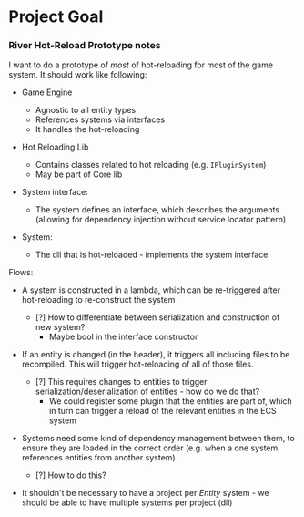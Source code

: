 # Project Goal

### River Hot-Reload Prototype notes



I want to do a prototype of *most* of hot-reloading for most of the game system. It should work like following:



- Game Engine 

  - Agnostic to all entity types
  - References systems via interfaces
  - It handles the hot-reloading

- Hot Reloading Lib

  - Contains classes related to hot reloading (e.g. `IPluginSystem`)
  - May be part of Core lib

- System interface:

  - The system defines an interface, which describes the arguments (allowing for dependency injection without service locator pattern)

- System:

  - The dll that is hot-reloaded - implements the system interface

  

Flows:

- A system is constructed in a lambda, which can be re-triggered after hot-reloading to re-construct the system
  - [?] How to differentiate between serialization and construction of new system?
    - Maybe bool in the interface constructor
- If an entity is changed (in the header), it triggers all including files to be recompiled. This will trigger hot-reloading of all of those files.
  - [?] This requires changes to entities to trigger serialization/deserialization of entities - how do we do that?
    - We could register some plugin that the entities are part of, which in turn can trigger a reload of the relevant entities in the ECS system
- Systems need some kind of dependency management between them, to ensure they are loaded in the correct order (e.g. when a one system references entities from another system)
  - [?] How to do this?

- It shouldn't be necessary to have a project per *Entity* system - we should be able to have multiple systems per project (dll)